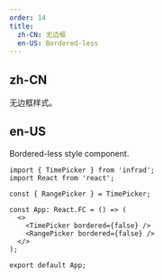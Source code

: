 ```yaml
---
order: 14
title:
  zh-CN: 无边框
  en-US: Bordered-less
---
```


## zh-CN

无边框样式。

## en-US

Bordered-less style component.

```tsx
import { TimePicker } from 'infrad';
import React from 'react';

const { RangePicker } = TimePicker;

const App: React.FC = () => (
  <>
    <TimePicker bordered={false} />
    <RangePicker bordered={false} />
  </>
);

export default App;
```
